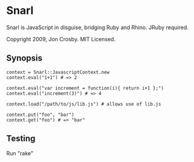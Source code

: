 Snarl
=====

Snarl is JavaScript in disguise, bridging Ruby and Rhino. JRuby required.

Copyright 2009, Jon Crosby. MIT Licensed.

Synopsis
--------

    context = Snarl::JavascriptContext.new
    context.eval("1+1") # => 2

    context.eval("var increment = function(i){ return i+1 };")
    context.eval("increment(3)") # => 4

    context.load("/path/to/js/lib.js") # allows use of lib.js

    context.put("foo", "bar")
    context.get("foo") # => "bar"

Testing
-------

Run "rake"

